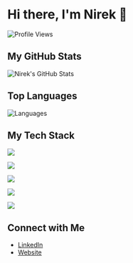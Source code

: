 # Hi there, I'm Nirek 👋

![Profile Views](https://komarev.com/ghpvc/?username=nirek13&color=blue)



## My GitHub Stats

![Nirek's GitHub Stats](https://github-readme-stats.vercel.app/api?username=nirek13&show_icons=true&theme=radical)

## Top Languages

![Languages](https://github-readme-stats.vercel.app/api/top-langs/?username=nirek13&layout=compact&theme=radical)

  ## My Tech Stack

  <div>
    <!------------ Languages ----------------->
    <p >
      <a href="https://skillicons.dev">
        <img src="https://skillicons.dev/icons?i=js,ts,nodejs,python,java,html" />
      </a>
    </p>
    <!---------------------- Frameworks ---------------------->
    <p >
      <a href="https://skillicons.dev">
        <img src="https://skillicons.dev/icons?i=react,nextjs,express,flask,selenium,jenkins" />
      </a>
    </p>
    <!-------------------- Styling -------------------------->
    <p >
      <a href="https://skillicons.dev">
        <img src="https://skillicons.dev/icons?i=css,tailwind,materialui,styledcomponents" />
      </a>
    </p>
    <!---------------------- Database & Deployment ---------------------->
    <p >
      <a href="https://skillicons.dev">
        <img src="https://skillicons.dev/icons?i=mongodb,postgres,prisma,planetscale,vercel,netlify,heroku" />
      </a>
    </p>
    <!---------------------- Development Tools ---------------------->
    <p >
      <a href="https://skillicons.dev">
        <img src="https://skillicons.dev/icons?i=linux,vscode,git,figma,androidstudio,idea,unreal" />
      </a>
    </p>
  </div>



## Connect with Me

- [LinkedIn](https://www.linkedin.com/in/nirek13/)
- [Website](nirekshetty.tech)

